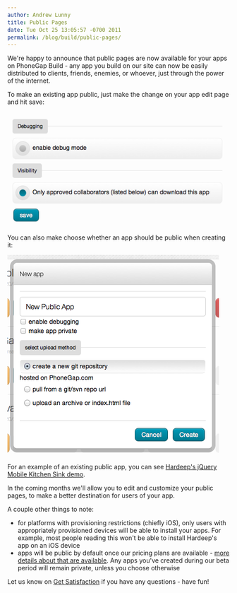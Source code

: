```yaml
---
author: Andrew Lunny
title: Public Pages
date: Tue Oct 25 13:05:57 -0700 2011
permalink: /blog/build/public-pages/
---
```

We're happy to announce that public pages are now available for your apps on PhoneGap Build - any app you build on our site can now be easily distributed to clients, friends, enemies, or whoever, just through the power of the internet.

To make an existing app public, just make the change on your app edit page and hit save:

![Make Public](/uploads/blog/build/public-pages/edit-public-app.png)

<!-- end-slug -->

You can also make choose whether an app should be public when creating it:

![Create Public](/uploads/blog/build/public-pages/new-public-app.png)

For an example of an existing public app, you can see [Hardeep's jQuery Mobile Kitchen Sink demo](/apps/43174).

In the coming months we'll allow you to edit and customize your public pages, to make a better destination for users of your app.

A couple other things to note:

* for platforms with provisioning restrictions (chiefly iOS), only users with appropriately provisioned devices will be able to install your apps. For example, most people reading this won't be able to install Hardeep's app on an iOS device
* apps will be public by default once our pricing plans are available - [more details about that are available](http://www.phonegap.com/2011/10/13/phonegap-build-pricing-plans-update/). Any apps you've created during our beta period will remain private, unless you choose otherwise

Let us know on [Get Satisfaction](http://community.phonegap.com) if you have any questions - have fun!
